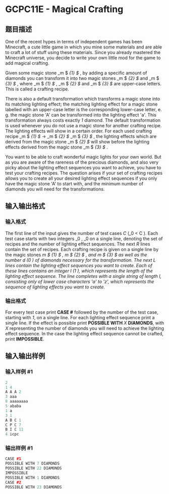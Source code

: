 # GCPC11E - Magical Crafting

## 题目描述

One of the recent hypes in terms of independent games has been Minecraft, a cute little game in which you mine some materials and are able to craft a lot of stuff using these materials. Since you already mastered the Minecraft universe, you decide to write your own little mod for the game to add magical crafting.

Given some magic stone _m $ _{1} $_ , by adding a specific amount of diamonds you can transform it into two magic stones _m $ _{2} $_ and _m $ _{3} $_ , where _m $ _{1} $_ , _m $ _{2} $_ and _m $ _{3} $_ are upper-case letters. This is called a crafting recipe.

There is also a default transformation which transforms a magic stone into its matching lighting effect; the matching lighting effect for a magic stone labelled with an upper-case letter is the corresponding lower-case letter, e. g. the magic stone 'A' can be transformed into the lighting effect 'a'. This transformation always costs exactly _1_ diamond. The default transformation is used whenever you do not use a magic stone for another crafting recipe. The lighting effects will show in a certain order. For each used crafting recipe _m $ _{1} $_ -> _m $ _{2} $_ _m $ _{3} $_ , the lighting effects which are derived from the magic stone _m $ _{2} $_ will show before the lighting effects derived from the magic stone _m $ _{3} $_ .

You want to be able to craft wonderful magic lights for your own world. But as you are aware of the rareness of the precious diamonds, and also very picky about the lighting effect sequences you want to achieve, you have to test your crafting recipes. The question arises if your set of crafting recipes allows you to create all your desired lighting effect sequences if you only have the magic stone 'A' to start with, and the minimum number of diamonds you will need for the transformations.

## 输入输出格式

### 输入格式

The first line of the input gives the number of test cases _C_ (_0 < C ). Each test case starts with two integers _0 , _0 on a single line, denoting the set of recipes and the number of lighting effect sequences. The next _R_ lines contain the set of recipes. Each crafting recipe is given on a single line by the magic stones _m $ _{1} $_ , _m $ _{2} $_ , and _m $ _{3} $_ as well as the number _d_ (_0 ) of diamonds necessary for the transformation. The next _L_ lines contain the lighting effect sequences you want to create. Each of these lines contains an integer _l_ (_1 ), which represents the length of the lighting effect sequence. The line completes with a single string of length _l_, consisting only of lower case characters 'a' to 'z', which represents the sequence of lighting effects you want to create._____

### 输出格式

For every test case print **CASE #** followed by the number of the test case, starting with _1_, on a single line. For each lighting effect sequence print a single line. If the effect is possible print **POSSIBLE WITH** _X_ **DIAMONDS**, with _X_ representing the number of diamonds you will need to achieve the lighting effect sequence. In the case the lighting effect sequence cannot be crafted, print **IMPOSSIBLE**.

## 输入输出样例

### 输入样例 #1

```cpp
2
1 4
A A A 2
3 aaa
8 aaaaaaaa
5 ababa
1 a
3 1
A B C 1
C P C 7
B I C 11
4 icpc
```


### 输出样例 #1

```cpp
CASE #1
POSSIBLE WITH 7 DIAMONDS
POSSIBLE WITH 22 DIAMONDS
IMPOSSIBLE
POSSIBLE WITH 1 DIAMONDS
CASE #2
POSSIBLE WITH 23 DIAMONDS
```



